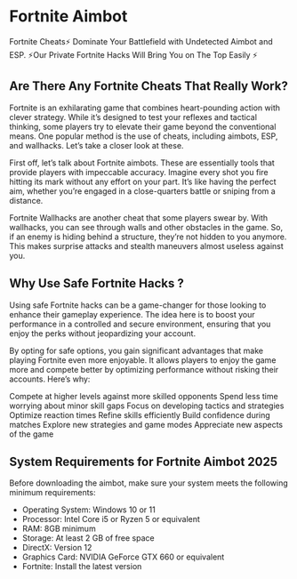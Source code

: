 # Fortnite Aimbot 
Fortnite Cheats⚡ Dominate Your Battlefield with Undetected Aimbot and ESP. ⚡Our Private Fortnite Hacks Will Bring You on The Top Easily ⚡

## Are There Any Fortnite Cheats That Really Work?
Fortnite is an exhilarating game that combines heart-pounding action with clever strategy. While it’s designed to test your reflexes and tactical thinking, some players try to elevate their game beyond the conventional means. One popular method is the use of cheats, including aimbots, ESP, and wallhacks. Let’s take a closer look at these.

First off, let’s talk about Fortnite aimbots. These are essentially tools that provide players with impeccable accuracy. Imagine every shot you fire hitting its mark without any effort on your part. It’s like having the perfect aim, whether you’re engaged in a close-quarters battle or sniping from a distance.

Fortnite Wallhacks are another cheat that some players swear by. With wallhacks, you can see through walls and other obstacles in the game. So, if an enemy is hiding behind a structure, they’re not hidden to you anymore. This makes surprise attacks and stealth maneuvers almost useless against you.
## Why Use Safe Fortnite Hacks ?
Using safe Fortnite hacks can be a game-changer for those looking to enhance their gameplay experience. The idea here is to boost your performance in a controlled and secure environment, ensuring that you enjoy the perks without jeopardizing your account.

By opting for safe options, you gain significant advantages that make playing Fortnite even more enjoyable.
 It allows players to enjoy the game more and compete better by optimizing performance without risking their accounts. Here’s why:

Compete at higher levels against more skilled opponents
Spend less time worrying about minor skill gaps
Focus on developing tactics and strategies
Optimize reaction times
Refine skills efficiently
Build confidence during matches
Explore new strategies and game modes
Appreciate new aspects of the game
## System Requirements for Fortnite Aimbot 2025
Before downloading the aimbot, make sure your system meets the following minimum requirements:

- Operating System: Windows 10 or 11
- Processor: Intel Core i5 or Ryzen 5 or equivalent
- RAM: 8GB minimum
- Storage: At least 2 GB of free space
- DirectX: Version 12
- Graphics Card: NVIDIA GeForce GTX 660 or equivalent
- Fortnite: Install the latest version
